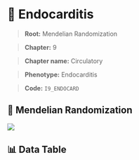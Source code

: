 # 🧪 Endocarditis

> **Root:** Mendelian Randomization

> **Chapter:** 9  

> **Chapter name:** Circulatory

> **Phenotype:** Endocarditis  

> **Code:** `I9_ENDOCARD`

## 🧬 Mendelian Randomization  

<img src="/MR/Figures/Forward/I9_ENDOCARD.png"/>

## 📊 Data Table

<CsvTableMRF src="/MR/Data/Forward/I9_ENDOCARD.csv"/>
